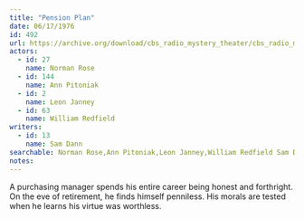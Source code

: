 ```yaml
---
title: "Pension Plan"
date: 06/17/1976
id: 492
url: https://archive.org/download/cbs_radio_mystery_theater/cbs_radio_mystery_theater-0451-0500.zip/cbs_radio_mystery_theater-0451-0500%2Fcbsrmt_0492_pension_plan.mp3
actors:  
  - id: 27
    name: Norman Rose  
  - id: 144
    name: Ann Pitoniak  
  - id: 2
    name: Leon Janney  
  - id: 63
    name: William Redfield
writers:  
  - id: 13
    name: Sam Dann
searchable: Norman Rose,Ann Pitoniak,Leon Janney,William Redfield Sam Dann
notes:  
---
```

A purchasing manager spends his entire career being honest and forthright. On the eve of retirement, he finds himself penniless. His morals are tested when he learns his virtue was worthless.